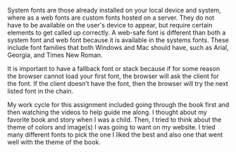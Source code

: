 
System fonts are those already installed on your local device and system, where as a web fonts are custom fonts hosted on a server. They do not have to be available on the user's device to appear, but require certain elements to get called up correctly. A web-safe font is different than both a system font and web font because it is available in the systems fonts. These include font families that both Windows and Mac should have, such as Arial, Georgia, and Times New Roman.

It is important to have a fallback font or stack because if for some reason the browser cannot load your first font, the browser will ask the client for the font. If the client doesn’t have the font, then the browser will try the next listed font in the chain.

My work cycle for this assignment included going through the book first and then watching the videos to help guide me along. I thought about my favorite book and story when I was a child. Then, I tried to think about the theme of colors and image(s) I was going to want on my website. I tried many different fonts to pick the one I liked the best and also one that went well with the theme of the book. 
